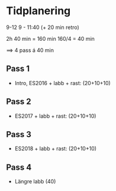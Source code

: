 # Tidplanering
9-12
9 - 11:40 (+ 20 min retro)

2h 40 min = 160 min
160/4 = 40 min

==> 4 pass á 40 min

## Pass 1
- Intro, ES2016 + labb + rast: (20+10+10)

## Pass 2
- ES2017 + labb + rast: (20+10+10)

## Pass 3
- ES2018 + labb + rast: (20+10+10)

## Pass 4
- Längre labb (40)
